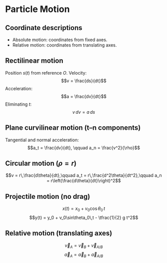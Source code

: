 # Particle Motion

## Coordinate descriptions
- Absolute motion: coordinates from fixed axes.
- Relative motion: coordinates from translating axes.

## Rectilinear motion
Position $s(t)$ from reference $O$.
Velocity:
$$v = \frac{ds}{dt}$$
Acceleration:
$$a = \frac{dv}{dt}$$
Eliminating $t$:
$$v\,dv = a\,ds$$

## Plane curvilinear motion (t–n components)
Tangential and normal acceleration:
$$a_t = \frac{dv}{dt}, \qquad a_n = \frac{v^2}{\rho}$$

## Circular motion ($\rho = r$)
$$v = r\,\frac{d\theta}{dt},\qquad a_t = r\,\frac{d^2\theta}{dt^2},\qquad a_n = r\left(\frac{d\theta}{dt}\right)^2$$

## Projectile motion (no drag)
$$x(t) = x_0 + v_0\cos\theta_0\,t$$
$$y(t) = y_0 + v_0\sin\theta_0\,t - \tfrac{1}{2} g t^2$$

## Relative motion (translating axes)
$$\vec{v}_A = \vec{v}_B + \vec{v}_{A/B}$$
$$\vec{a}_A = \vec{a}_B + \vec{a}_{A/B}$$
